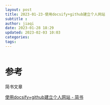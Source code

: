```yaml
---
layout: post
title: 2023-01-23-使用docsify+github建立个人网站
subtitle :
author: jiaqi
date: 2023-01-28 18:29
updated: 2023-02-03 10:03
categories: 
tags:
---
```

```toc
```



# 参考
简书文章

[使用docsify+github建立个人网站 - 简书](http://events.jianshu.io/p/91f7a87301df)